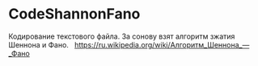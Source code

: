 # CodeShannonFano
Кодирование текстового файла. За сонову взят алгоритм зжатия Шеннона и Фано. &nbsp;
https://ru.wikipedia.org/wiki/Алгоритм_Шеннона_—_Фано
